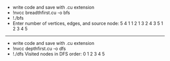 - write code and save with .cu extension
- !nvcc breadthfirst.cu -o bfs
- !./bfs
- Enter number of vertices, edges, and source node: 5 4 1
  1 2 
  1 3
  2 4
  3 5
  1 2 3 4 5

-------------------------------------------------------------------------

- write code and save with .cu extension
- !nvcc depthfirst.cu -o dfs
- !./dfs
  Visited nodes in DFS order: 0 1 2 3 4 5 


  
